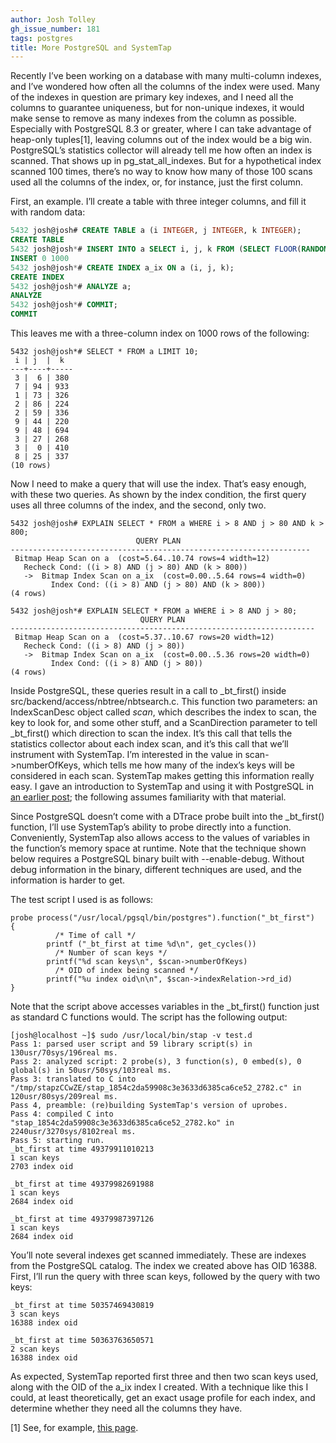 ```yaml
---
author: Josh Tolley
gh_issue_number: 181
tags: postgres
title: More PostgreSQL and SystemTap
---
```


Recently I’ve been working on a database with many multi-column indexes, and I’ve wondered how often all the columns of the index were used. Many of the indexes in question are primary key indexes, and I need all the columns to guarantee uniqueness, but for non-unique indexes, it would make sense to remove as many indexes from the column as possible. Especially with PostgreSQL 8.3 or greater, where I can take advantage of heap-only tuples[1], leaving columns out of the index would be a big win. PostgreSQL’s statistics collector will already tell me how often an index is scanned. That shows up in pg_stat_all_indexes. But for a hypothetical index scanned 100 times, there’s no way to know how many of those 100 scans used all the columns of the index, or, for instance, just the first column.

First, an example. I’ll create a table with three integer columns, and fill it with random data:

```sql
5432 josh@josh# CREATE TABLE a (i INTEGER, j INTEGER, k INTEGER);
CREATE TABLE
5432 josh@josh*# INSERT INTO a SELECT i, j, k FROM (SELECT FLOOR(RANDOM() * 10) AS i, FLOOR(RANDOM() * 100) AS j, FLOOR(RANDOM() * 1000) AS k, GENERATE_SERIES(1, 1000)) f;
INSERT 0 1000
5432 josh@josh*# CREATE INDEX a_ix ON a (i, j, k);
CREATE INDEX
5432 josh@josh*# ANALYZE a;
ANALYZE
5432 josh@josh*# COMMIT;
COMMIT
```

This leaves me with a three-column index on 1000 rows of the following:

```nohighlight
5432 josh@josh*# SELECT * FROM a LIMIT 10;
 i | j  |  k  
---+----+-----
 3 |  6 | 380
 7 | 94 | 933
 1 | 73 | 326
 2 | 86 | 224
 2 | 59 | 336
 9 | 44 | 220
 9 | 48 | 694
 3 | 27 | 268
 3 |  0 | 410
 8 | 25 | 337
(10 rows)
```

Now I need to make a query that will use the index. That’s easy enough, with these two queries. As shown by the index condition, the first query uses all three columns of the index, and the second, only two.

```nohighlight
5432 josh@josh# EXPLAIN SELECT * FROM a WHERE i > 8 AND j > 80 AND k > 800;
                            QUERY PLAN                             
-------------------------------------------------------------------
 Bitmap Heap Scan on a  (cost=5.64..10.74 rows=4 width=12)
   Recheck Cond: ((i > 8) AND (j > 80) AND (k > 800))
   ->  Bitmap Index Scan on a_ix  (cost=0.00..5.64 rows=4 width=0)
         Index Cond: ((i > 8) AND (j > 80) AND (k > 800))
(4 rows)

5432 josh@josh*# EXPLAIN SELECT * FROM a WHERE i > 8 AND j > 80;
                             QUERY PLAN                             
--------------------------------------------------------------------
 Bitmap Heap Scan on a  (cost=5.37..10.67 rows=20 width=12)
   Recheck Cond: ((i > 8) AND (j > 80))
   ->  Bitmap Index Scan on a_ix  (cost=0.00..5.36 rows=20 width=0)
         Index Cond: ((i > 8) AND (j > 80))
(4 rows)
```

Inside PostgreSQL, these queries result in a call to _bt_first() inside src/backend/access/nbtree/nbtsearch.c. This function two parameters: an IndexScanDesc object called *scan*, which describes the index to scan, the key to look for, and some other stuff, and a ScanDirection parameter to tell _bt_first() which direction to scan the index. It’s this call that tells the statistics collector about each index scan, and it’s this call that we’ll instrument with SystemTap. I’m interested in the value in scan->numberOfKeys, which tells me how many of the index’s keys will be considered in each scan. SystemTap makes getting this information really easy. I gave an introduction to SystemTap and using it with PostgreSQL in [an earlier post](/blog/2009/05/28/postgresql-with-systemtap); the following assumes familiarity with that material.

Since PostgreSQL doesn’t come with a DTrace probe built into the _bt_first() function, I’ll use SystemTap’s ability to probe directly into a function. Conveniently, SystemTap also allows access to the values of variables in the function’s memory space at runtime. Note that the technique shown below requires a PostgreSQL binary built with --enable-debug. Without debug information in the binary, different techniques are used, and the information is harder to get.

The test script I used is as follows:

```nohighlight
probe process("/usr/local/pgsql/bin/postgres").function("_bt_first")
{
          /* Time of call */
        printf ("_bt_first at time %d\n", get_cycles())
          /* Number of scan keys */
        printf("%d scan keys\n", $scan->numberOfKeys)
          /* OID of index being scanned */
        printf("%u index oid\n\n", $scan->indexRelation->rd_id)
}
```

Note that the script above accesses variables in the _bt_first() function just as standard C functions would. The script has the following output:

```nohighlight
[josh@localhost ~]$ sudo /usr/local/bin/stap -v test.d
Pass 1: parsed user script and 59 library script(s) in 130usr/70sys/196real ms.
Pass 2: analyzed script: 2 probe(s), 3 function(s), 0 embed(s), 0 global(s) in 50usr/50sys/103real ms.
Pass 3: translated to C into "/tmp/stapzCCwZE/stap_1854c2da59908c3e3633d6385ca6ce52_2782.c" in 120usr/80sys/209real ms.
Pass 4, preamble: (re)building SystemTap's version of uprobes.
Pass 4: compiled C into "stap_1854c2da59908c3e3633d6385ca6ce52_2782.ko" in 2240usr/3270sys/8102real ms.
Pass 5: starting run.
_bt_first at time 49379911010213
1 scan keys
2703 index oid

_bt_first at time 49379982691988
1 scan keys
2684 index oid

_bt_first at time 49379987397126
1 scan keys
2684 index oid
```

You’ll note several indexes get scanned immediately. These are indexes from the PostgreSQL catalog. The index we created above has OID 16388. First, I’ll run the query with three scan keys, followed by the query with two keys:

```nohighlight
_bt_first at time 50357469430819
3 scan keys
16388 index oid

_bt_first at time 50363763650571
2 scan keys
16388 index oid
```

As expected, SystemTap reported first three and then two scan keys used, along with the OID of the a_ix index I created. With a technique like this I could, at least theoretically, get an exact usage profile for each index, and determine whether they need all the columns they have.

[1] See, for example, [this page](https://web.archive.org/web/20090614124005/http://pgsql.tapoueh.org/site/html/misc/hot.html).

